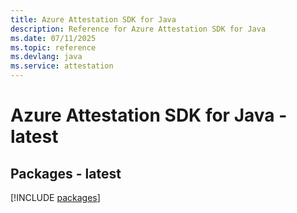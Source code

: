```yaml
---
title: Azure Attestation SDK for Java
description: Reference for Azure Attestation SDK for Java
ms.date: 07/11/2025
ms.topic: reference
ms.devlang: java
ms.service: attestation
---
```

# Azure Attestation SDK for Java - latest
## Packages - latest
[!INCLUDE [packages](attestation-index.md)]